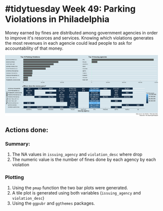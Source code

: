 # #tidytuesday Week 49: Parking Violations in Philadelphia

Money earned by fines are distributed among government agencies in order to improve it's resorces and services. Knowing which violations generates the most revenues in each agencie could lead people to ask for accountability of that money.


![](joint_plot.png)

## Actions done:

### Summary:

 1. The NA values in `issuing_agency` and `violation_desc` where drop 
 2. The numeric value is the number of fines done by each agency by each violation

### Plotting

 1. Using the `pmap` function the two bar plots were generated.
 2. A tile plot is generated using both variables (`issuing_agency` and `violation_desc`)
 3. Using the `ggpubr` and `ggthemes` packages.

  
